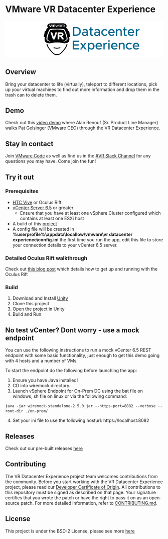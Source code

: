 # VMware VR Datacenter Experience

![VRDCEX](VR-DC-EX_Logo.png "VRDCEX")

## Overview
Bring your datacenter to life (virtually), teleport to different locations, pick up your virtual machines to find out more information and drop them in the trash can to delete them.

## Demo
Check out this [video demo](https://www.youtube.com/watch?v=jOpsBClEuNs&feature=youtu.be&t=47m39s) where Alan Renouf (Sr. Product Line Manager) walks Pat Gelsinger (VMware CEO) through the VR Datacenter Experience.

## Stay in contact
Join [VMware Code](https://code.vmware.com/join) as well as find us in the [#VR Slack Channel](https://vmwarecode.slack.com/messages/VR) for any questions you may have. Come join the fun!

## Try it out

### Prerequisites

* [HTC Vive](https://www.vive.com/us/) or Oculus Rift
* [vCenter Server 6.5](https://my.vmware.com/web/vmware/info/slug/datacenter_cloud_infrastructure/vmware_vsphere/6_5) or greater
    * Ensure that you have at least one vSphere Cluster configured which contains at least one ESXi host
* A build of this [project](https://github.com/vmware/vr-dc-ex/releases)
* A config file will be created in **%userprofile%\appdata\locallow\vmware\vr datacenter experience\config.ini** the first time you run the app, edit this file to store your connection details to your vCenter 6.5 server.

### Detailed Oculus Rift walkthrough

Check out [this blog post](https://www.virtualisedfruit.co.uk/vmware-vrdcex-on-oculus-rift/) which details how to get up and running with the Oculus Rift

### Build

1. Download and Install [Unity](https://unity3d.com/)
2. Clone this project
3. Open the project in Unity
4. Build and Run

## No test vCenter? Dont worry - use a mock endpoint
You can use the following instructions to run a mock vCenter 6.5 REST endpoint with some basic functionality, just enough to get this demo going with 4 hosts and a number of VMs.

To start the endpoint do the following before launching the app:

1. Ensure you have Java installed!
2. CD into wiremock directory.
3. Launch vSphere Endpoint for On-Prem DC using the bat file on windows, sh file on linux or via the following command:

```
java -jar wiremock-standalone-2.5.0.jar --https-port=8082 --verbose --root-dir ./on-prem/
```

4. Set your ini file to use the following hosturl: https://localhost:8082

## Releases
Check out our pre-built releases [here](https://github.com/vmware/vr-dc-ex/releases)

## Contributing

The VR Datacenter Experience project team welcomes contributions from the community. Before you start working with the VR Datacenter Experience project, please read our [Developer Certificate of Origin](https://cla.vmware.com/dco). All contributions to this repository must be signed as described on that page. Your signature certifies that you wrote the patch or have the right to pass it on as an open-source patch. For more detailed information, refer to [CONTRIBUTING.md](CONTRIBUTING.md).

## License

This project is under the BSD-2 License, please see more [here](https://github.com/vmware/vr-dc-ex/blob/master/LICENSE.txt)
